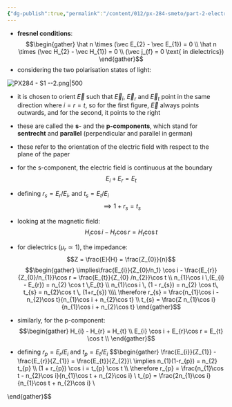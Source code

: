 ```yaml
---
{"dg-publish":true,"permalink":"/content/012/px-284-smeto/part-2-electromagnetic-theory/s-em-waves-at-boundaries/px-284-s2a-fresnel-relations/","noteIcon":"1","created":"2025-03-13T19:30:55.818+00:00","updated":"2025-03-14T06:27:14.561+00:00"}
---
```


- **fresnel conditions**:
$$\begin{gather}
\hat n \times (\vec E_{2} - \vec E_{1}) = 0 \\
\hat n \times (\vec H_{2} - \vec H_{1}) = 0 \\
(\vec j_{f} = 0 \text{ in dielectrics})
\end{gather}$$
- considering the two polarisation states of light:

![PX284 - S1 --2.png|500](/img/user/pics/PX284%20-%20S1%20--2.png)

- it is chosen to orient $\vec E$ such that $\vec E_i$, $\vec E_r$ and $\vec E_t$ point in the same direction where $i = r = t$, so for the first figure, $\vec E$ always points outwards, and for the second, it points to the right
- these are called the **s**- and the **p-components**, which stand for **sentrecht** and **parallel** (perpendicular and parallel in german)
- these refer to the orientation of the electric field with respect to the plane of the paper

- for the s-component, the electric field is continuous at the boundary
$$E_{i} + E_{r} = E_{t}$$
- defining $r_{s} =E_{r}/E_{i}$, and $t_{s} = E_{t}/E_i$
$$\implies 1 + r_{s} = t_{s}$$
- looking at the magnetic field:
$$H_{i} \cos i - H_{r}\cos r = H_{t} \cos t$$
- for dielectrics ($\mu_{r} \simeq 1)$, the impedance:
$$Z = \frac{E}{H} = \frac{Z_{0}}{n}$$
$$\begin{gather}
\implies\frac{E_{i}}{Z_{0}/n_1} \cos i - \frac{E_{r}}{Z_{0}/n_{1}}\cos r = \frac{E_{t}}{Z_{0}   /n_{2}}\cos t \\
n_{1}\cos i \,(E_{i} - E_{r}) = n_{2} \cos t \,E_{t} \\
n_{1}\cos i \, (1 - r_{s}) = n_{2} \cos t\, t_{s} = n_{2}\cos t \, (1+r_{s}) \\\\
\therefore r_{s} = \frac{n_{1}\cos i - n_{2}\cos t}{n_{1}\cos i + n_{2}\cos t} \\
t_{s} = \frac{Z n_{1}\cos i}{n_{1}\cos i + n_{2}\cos t}
\end{gather}$$

- similarly, for the p-component:
$$\begin{gather}
H_{i} - H_{r} = H_{t} \\
E_{i} \cos i + E_{r}\cos r = E_{t} \cos t \\
\end{gather}$$
- defining $r_{p}= E_{r}/E_{i}$ and $t_{p} = E_{t}/E_{i}$
$$\begin{gather}
\frac{E_{i}}{Z_{1}} - \frac{E_{r}}{Z_{1}} = \frac{E_{t}}{Z_{2}}\\
\implies n_{1}(1-r_{p}) = n_{2} t_{p} \\\\
(1 + r_{p}) \cos i = t_{p} \cos t \\\\
\therefore r_{p} = \frac{n_{1}\cos t - n_{2}\cos i}{n_{1}\cos t + n_{2}\cos i} \\
t_{p} = \frac{2n_{1}\cos i}{n_{1}\cos t + n_{2}\cos i} \\

\end{gather}$$
